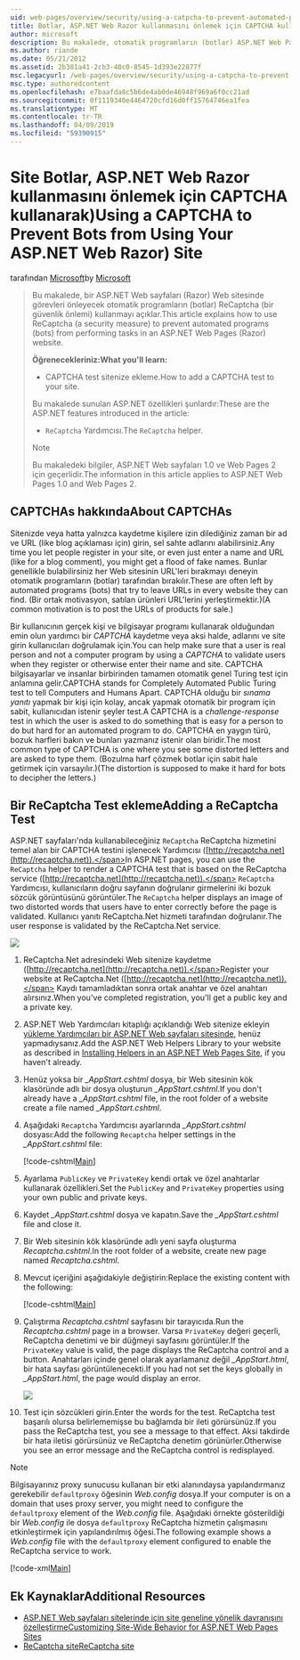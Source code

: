```yaml
---
uid: web-pages/overview/security/using-a-catpcha-to-prevent-automated-programs-bots-from-using-your-aspnet-web-site
title: Botlar, ASP.NET Web Razor kullanmasını önlemek için CAPTCHA kullanarak) sitesi | Microsoft Docs
author: microsoft
description: Bu makalede, otomatik programların (botlar) ASP.NET Web Pages'da (Razor) görevlerini gerçekleştirmesini engelleyecek şekilde ReCaptcha (bir güvenlik önlemi) kullanmayı açıklar ediyoruz...
ms.author: riande
ms.date: 05/21/2012
ms.assetid: 2b381a41-2cb3-40c0-8545-1d393e22877f
msc.legacyurl: /web-pages/overview/security/using-a-catpcha-to-prevent-automated-programs-bots-from-using-your-aspnet-web-site
msc.type: authoredcontent
ms.openlocfilehash: e7baafda8c5b6de4ab0de46948f969a6f0cc21ad
ms.sourcegitcommit: 0f1119340e4464720cfd16d0ff15764746ea1fea
ms.translationtype: MT
ms.contentlocale: tr-TR
ms.lasthandoff: 04/09/2019
ms.locfileid: "59390915"
---
```

# <a name="using-a-captcha-to-prevent-bots-from-using-your-aspnet-web-razor-site"></a><span data-ttu-id="f4353-103">Site Botlar, ASP.NET Web Razor kullanmasını önlemek için CAPTCHA kullanarak)</span><span class="sxs-lookup"><span data-stu-id="f4353-103">Using a CAPTCHA to Prevent Bots from Using Your ASP.NET Web Razor) Site</span></span>

<span data-ttu-id="f4353-104">tarafından [Microsoft](https://github.com/microsoft)</span><span class="sxs-lookup"><span data-stu-id="f4353-104">by [Microsoft](https://github.com/microsoft)</span></span>

> <span data-ttu-id="f4353-105">Bu makalede, bir ASP.NET Web sayfaları (Razor) Web sitesinde görevleri önleyecek otomatik programların (botlar) ReCaptcha (bir güvenlik önlemi) kullanmayı açıklar.</span><span class="sxs-lookup"><span data-stu-id="f4353-105">This article explains how to use ReCaptcha (a security measure) to prevent automated programs (bots) from performing tasks in an ASP.NET Web Pages (Razor) website.</span></span>
> 
> **<span data-ttu-id="f4353-106">Öğrenecekleriniz:</span><span class="sxs-lookup"><span data-stu-id="f4353-106">What you'll learn:</span></span>** 
> 
> - <span data-ttu-id="f4353-107">CAPTCHA test sitenize ekleme.</span><span class="sxs-lookup"><span data-stu-id="f4353-107">How to add a CAPTCHA test to your site.</span></span>
> 
> <span data-ttu-id="f4353-108">Bu makalede sunulan ASP.NET özellikleri şunlardır:</span><span class="sxs-lookup"><span data-stu-id="f4353-108">These are the ASP.NET features introduced in the article:</span></span>
> 
> - <span data-ttu-id="f4353-109">`ReCaptcha` Yardımcısı.</span><span class="sxs-lookup"><span data-stu-id="f4353-109">The `ReCaptcha` helper.</span></span>
> 
> > [!NOTE]
> > <span data-ttu-id="f4353-110">Bu makaledeki bilgiler, ASP.NET Web sayfaları 1.0 ve Web Pages 2 için geçerlidir.</span><span class="sxs-lookup"><span data-stu-id="f4353-110">The information in this article applies to ASP.NET Web Pages 1.0 and Web Pages 2.</span></span>


## <a name="about-captchas"></a><span data-ttu-id="f4353-111">CAPTCHAs hakkında</span><span class="sxs-lookup"><span data-stu-id="f4353-111">About CAPTCHAs</span></span>

<span data-ttu-id="f4353-112">Sitenizde veya hatta yalnızca kaydetme kişilere izin dilediğiniz zaman bir ad ve URL (like blog açıklaması için) girin, sel sahte adlarını alabilirsiniz.</span><span class="sxs-lookup"><span data-stu-id="f4353-112">Any time you let people register in your site, or even just enter a name and URL (like for a blog comment), you might get a flood of fake names.</span></span> <span data-ttu-id="f4353-113">Bunlar genellikle bulabilirsiniz her Web sitesinin URL'leri bırakmayı deneyin otomatik programların (botlar) tarafından bırakılır.</span><span class="sxs-lookup"><span data-stu-id="f4353-113">These are often left by automated programs (bots) that try to leave URLs in every website they can find.</span></span> <span data-ttu-id="f4353-114">(Bir ortak motivasyon, satılan ürünleri URL'lerini yerleştirmektir.)</span><span class="sxs-lookup"><span data-stu-id="f4353-114">(A common motivation is to post the URLs of products for sale.)</span></span>

<span data-ttu-id="f4353-115">Bir kullanıcının gerçek kişi ve bilgisayar programı kullanarak olduğundan emin olun yardımcı bir *CAPTCHA* kaydetme veya aksi halde, adlarını ve site girin kullanıcıları doğrulamak için.</span><span class="sxs-lookup"><span data-stu-id="f4353-115">You can help make sure that a user is real person and not a computer program by using a *CAPTCHA* to validate users when they register or otherwise enter their name and site.</span></span> <span data-ttu-id="f4353-116">CAPTCHA bilgisayarlar ve insanlar birbirinden tamamen otomatik genel Turing test için anlamına gelir.</span><span class="sxs-lookup"><span data-stu-id="f4353-116">CAPTCHA stands for Completely Automated Public Turing test to tell Computers and Humans Apart.</span></span> <span data-ttu-id="f4353-117">CAPTCHA olduğu bir *sınama yanıtı* yapmak bir kişi için kolay, ancak yapmak otomatik bir program için sabit, kullanıcıdan istenir şeyler test.</span><span class="sxs-lookup"><span data-stu-id="f4353-117">A CAPTCHA is a *challenge-response* test in which the user is asked to do something that is easy for a person to do but hard for an automated program to do.</span></span> <span data-ttu-id="f4353-118">CAPTCHA en yaygın türü, bozuk harfleri bakın ve bunları yazmanız istenir olan biridir.</span><span class="sxs-lookup"><span data-stu-id="f4353-118">The most common type of CAPTCHA is one where you see some distorted letters and are asked to type them.</span></span> <span data-ttu-id="f4353-119">(Bozulma harf çözmek botlar için sabit hale getirmek için varsayılır.)</span><span class="sxs-lookup"><span data-stu-id="f4353-119">(The distortion is supposed to make it hard for bots to decipher the letters.)</span></span>

## <a name="adding-a-recaptcha-test"></a><span data-ttu-id="f4353-120">Bir ReCaptcha Test ekleme</span><span class="sxs-lookup"><span data-stu-id="f4353-120">Adding a ReCaptcha Test</span></span>

<span data-ttu-id="f4353-121">ASP.NET sayfaları'nda kullanabileceğiniz `ReCaptcha` ReCaptcha hizmetini temel alan bir CAPTCHA testini işlenecek Yardımcısı ([http://recaptcha.net](http://recaptcha.net)).</span><span class="sxs-lookup"><span data-stu-id="f4353-121">In ASP.NET pages, you can use the `ReCaptcha` helper to render a CAPTCHA test that is based on the ReCaptcha service ([http://recaptcha.net](http://recaptcha.net)).</span></span> <span data-ttu-id="f4353-122">`ReCaptcha` Yardımcısı, kullanıcıların doğru sayfanın doğrulanır girmelerini iki bozuk sözcük görüntüsünü görüntüler.</span><span class="sxs-lookup"><span data-stu-id="f4353-122">The `ReCaptcha` helper displays an image of two distorted words that users have to enter correctly before the page is validated.</span></span> <span data-ttu-id="f4353-123">Kullanıcı yanıtı ReCaptcha.Net hizmeti tarafından doğrulanır.</span><span class="sxs-lookup"><span data-stu-id="f4353-123">The user response is validated by the ReCaptcha.Net service.</span></span>

![](using-a-catpcha-to-prevent-automated-programs-bots-from-using-your-aspnet-web-site/_static/image1.jpg)

1. <span data-ttu-id="f4353-124">ReCaptcha.Net adresindeki Web sitenize kaydetme ([http://recaptcha.net](http://recaptcha.net)).</span><span class="sxs-lookup"><span data-stu-id="f4353-124">Register your website at ReCaptcha.Net ([http://recaptcha.net](http://recaptcha.net)).</span></span> <span data-ttu-id="f4353-125">Kaydı tamamladıktan sonra ortak anahtar ve özel anahtarı alırsınız.</span><span class="sxs-lookup"><span data-stu-id="f4353-125">When you've completed registration, you'll get a public key and a private key.</span></span>
2. <span data-ttu-id="f4353-126">ASP.NET Web Yardımcıları kitaplığı açıklandığı Web sitenize ekleyin [yükleme Yardımcıları bir ASP.NET Web sayfaları sitesinde](https://go.microsoft.com/fwlink/?LinkId=252372), henüz yapmadıysanız.</span><span class="sxs-lookup"><span data-stu-id="f4353-126">Add the ASP.NET Web Helpers Library to your website as described in [Installing Helpers in an ASP.NET Web Pages Site](https://go.microsoft.com/fwlink/?LinkId=252372), if you haven't already.</span></span>
3. <span data-ttu-id="f4353-127">Henüz yoksa bir  *\_AppStart.cshtml* dosya, bir Web sitesinin kök klasöründe adlı bir dosya oluşturun  *\_AppStart.cshtml*.</span><span class="sxs-lookup"><span data-stu-id="f4353-127">If you don't already have a *\_AppStart.cshtml* file, in the root folder of a website create a file named *\_AppStart.cshtml*.</span></span>
4. <span data-ttu-id="f4353-128">Aşağıdaki `Recaptcha` Yardımcısı ayarlarında  *\_AppStart.cshtml* dosyası:</span><span class="sxs-lookup"><span data-stu-id="f4353-128">Add the following `Recaptcha` helper settings in the *\_AppStart.cshtml* file:</span></span> 

    [!code-cshtml[Main](using-a-catpcha-to-prevent-automated-programs-bots-from-using-your-aspnet-web-site/samples/sample1.cshtml?highlight=6-7)]
5. <span data-ttu-id="f4353-129">Ayarlama `PublicKey` ve `PrivateKey` kendi ortak ve özel anahtarlar kullanarak özellikleri.</span><span class="sxs-lookup"><span data-stu-id="f4353-129">Set the `PublicKey` and `PrivateKey` properties using your own public and private keys.</span></span>
6. <span data-ttu-id="f4353-130">Kaydet  *\_AppStart.cshtml* dosya ve kapatın.</span><span class="sxs-lookup"><span data-stu-id="f4353-130">Save the *\_AppStart.cshtml* file and close it.</span></span>
7. <span data-ttu-id="f4353-131">Bir Web sitesinin kök klasöründe adlı yeni sayfa oluşturma *Recaptcha.cshtml*.</span><span class="sxs-lookup"><span data-stu-id="f4353-131">In the root folder of a website, create new page named *Recaptcha.cshtml*.</span></span>
8. <span data-ttu-id="f4353-132">Mevcut içeriğini aşağıdakiyle değiştirin:</span><span class="sxs-lookup"><span data-stu-id="f4353-132">Replace the existing content with the following:</span></span> 

    [!code-cshtml[Main](using-a-catpcha-to-prevent-automated-programs-bots-from-using-your-aspnet-web-site/samples/sample2.cshtml)]
9. <span data-ttu-id="f4353-133">Çalıştırma *Recaptcha.cshtml* sayfasını bir tarayıcıda.</span><span class="sxs-lookup"><span data-stu-id="f4353-133">Run the *Recaptcha.cshtml* page in a browser.</span></span> <span data-ttu-id="f4353-134">Varsa `PrivateKey` değeri geçerli, ReCaptcha denetimi ve bir düğmeyi sayfasını görüntüler.</span><span class="sxs-lookup"><span data-stu-id="f4353-134">If the `PrivateKey` value is valid, the page displays the ReCaptcha control and a button.</span></span> <span data-ttu-id="f4353-135">Anahtarları içinde genel olarak ayarlamanız değil  *\_AppStart.html*, bir hata sayfası görüntülenecekti.</span><span class="sxs-lookup"><span data-stu-id="f4353-135">If you had not set the keys globally in *\_AppStart.html*, the page would display an error.</span></span> 

    ![](using-a-catpcha-to-prevent-automated-programs-bots-from-using-your-aspnet-web-site/_static/image1.png)
10. <span data-ttu-id="f4353-136">Test için sözcükleri girin.</span><span class="sxs-lookup"><span data-stu-id="f4353-136">Enter the words for the test.</span></span> <span data-ttu-id="f4353-137">ReCaptcha test başarılı olursa belirlememişse bu bağlamda bir ileti görürsünüz.</span><span class="sxs-lookup"><span data-stu-id="f4353-137">If you pass the ReCaptcha test, you see a message to that effect.</span></span> <span data-ttu-id="f4353-138">Aksi takdirde bir hata iletisi görürsünüz ve ReCaptcha denetim görünürler.</span><span class="sxs-lookup"><span data-stu-id="f4353-138">Otherwise you see an error message and the ReCaptcha control is redisplayed.</span></span>

> [!NOTE]
> <span data-ttu-id="f4353-139">Bilgisayarınız proxy sunucusu kullanan bir etki alanındaysa yapılandırmanız gerekebilir `defaultproxy` öğesinin *Web.config* dosya.</span><span class="sxs-lookup"><span data-stu-id="f4353-139">If your computer is on a domain that uses proxy server, you might need to configure the `defaultproxy` element of the *Web.config* file.</span></span> <span data-ttu-id="f4353-140">Aşağıdaki örnekte gösterildiği bir *Web.config* ile dosya `defaultproxy` ReCaptcha hizmetin çalışmasını etkinleştirmek için yapılandırılmış öğesi.</span><span class="sxs-lookup"><span data-stu-id="f4353-140">The following example shows a *Web.config* file with the `defaultproxy` element configured to enable the ReCaptcha service to work.</span></span>
> 
> [!code-xml[Main](using-a-catpcha-to-prevent-automated-programs-bots-from-using-your-aspnet-web-site/samples/sample3.xml)]


<a id="Additional_Resources"></a>
## <a name="additional-resources"></a><span data-ttu-id="f4353-141">Ek Kaynaklar</span><span class="sxs-lookup"><span data-stu-id="f4353-141">Additional Resources</span></span>


- [<span data-ttu-id="f4353-142">ASP.NET Web sayfaları sitelerinde için site geneline yönelik davranışını özelleştirme</span><span class="sxs-lookup"><span data-stu-id="f4353-142">Customizing Site-Wide Behavior for ASP.NET Web Pages Sites</span></span>](https://go.microsoft.com/fwlink/?LinkId=202906)
- [<span data-ttu-id="f4353-143">ReCaptcha site</span><span class="sxs-lookup"><span data-stu-id="f4353-143">ReCaptcha site</span></span>](https://www.google.com/recaptcha)
